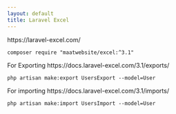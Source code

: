 ```yaml
---
layout: default
title: Laravel Excel
---
```


<p>https://laravel-excel.com/</p>

```
composer require "maatwebsite/excel:^3.1"
```

<p>For Exporting https://docs.laravel-excel.com/3.1/exports/</p>

```
php artisan make:export UsersExport --model=User
```

<p>For importing https://docs.laravel-excel.com/3.1/imports/</p>

```
php artisan make:import UsersImport --model=User
```

